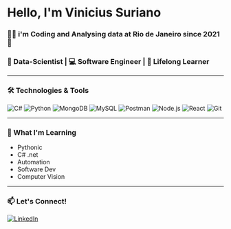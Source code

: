 
<!-- Green-Themed Stylish GitHub Profile README -->

#  Hello, I'm Vinicius Suriano
### 🌴🦜 i'm Coding and Analysing data at Rio de Janeiro since 2021🌴

### 🚀 Data-Scientist | 💻 Software Engineer | 🌱 Lifelong Learner

---

### 🛠️ Technologies & Tools
![C#](https://img.shields.io/badge/-C#-2ecc71?style=flat-square&logo=python&logoColor=ffffff)
![Python](https://img.shields.io/badge/-Python-2ecc71?style=flat-square&logo=python&logoColor=ffffff)
![MongoDB](https://img.shields.io/badge/-MongoDB-2ecc71?style=flat-square&logo=mongodb&logoColor=ffffff)
![MySQL](https://img.shields.io/badge/-MySQL-2ecc71?style=flat-square&logo=mysql&logoColor=ffffff)
![Postman](https://img.shields.io/badge/-Postman-2ecc71?style=flat-square&logo=postman&logoColor=ffffff)
![Node.js](https://img.shields.io/badge/-Node.js-2ecc71?style=flat-square&logo=node.js&logoColor=ffffff)
![React](https://img.shields.io/badge/-React-2ecc71?style=flat-square&logo=react&logoColor=ffffff)
![Git](https://img.shields.io/badge/-Git-2ecc71?style=flat-square&logo=git&logoColor=ffffff)

---

### 🌱 What I'm Learning

- Pythonic
- C# .net
- Automation
- Software Dev
- Computer Vision

---

### 📫 Let's Connect!

[![LinkedIn](https://img.shields.io/badge/-LinkedIn-2ecc71?style=flat-square&logo=linkedin&logoColor=ffffff)](https://linkedin.com/in/vinicius-suriano)




